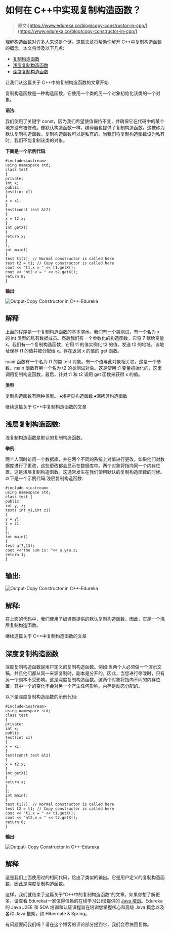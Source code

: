 # 如何在 C++中实现复制构造函数？

> 原文:[https://www.edureka.co/blog/copy-constructor-in-cpp/](https://www.edureka.co/blog/copy-constructor-in-cpp/)

理解[构造函数](https://www.edureka.co/blog/constructor-in-java/)对许多人来说是个谜。这篇文章将帮助你解开 C++中复制构造函数的概念。本文将涉及以下几点:

*   [复制构造函数](#CopyConstructor)
*   [浅层复制构造函数](#ShallowCopyConstructor)
*   [深度复制构造函数](#DeepCopyConstructor)

让我们从这篇关于 C++中的复制构造函数的文章开始

复制构造函数是一种构造函数，它使用一个类的另一个对象初始化该类的一个对象。

**语法:**

我们使用了关键字 const，因为我们希望使值保持不变，并确保它在代码中的某个地方没有被修改。像默认构造函数一样，编译器也提供了复制构造函数。这被称为默认复制构造函数。复制构造函数可以是私有的。当我们将复制构造函数设为私有时，我们不能复制该类的对象。

**下面是一个示例代码**:

```
#include<iostream>
using namespace std;
class test
{
private:
int x;
public:
test(int x1)
{
x = x1;
}
test(const test &t2)
{
x = t2.x;
}
int getX()
{
return x;
}
};
int main()
{
test t1(7); // Normal constructor is called here
test t2 = t1; // Copy constructor is called here
cout << "t1.x = " << t1.getX();
cout << "nt2.x = " << t2.getX();
return 0;
}

```

**输出:**

![Output-Copy Constructor in C++-Edureka](../Images/2a3a748f65f9e50d566df0825928ca5b.png)

## **解释**

上面的程序是一个复制构造函数的基本演示。我们有一个类测试，有一个名为 x 的 int 类型的私有数据成员。然后我们有一个参数化的构造函数，它将 7 赋给变量 x。我们有一个复制构造函数，它用 t1 的值实例化 t2 的值。发送 t2 的地址，该地址保存 t1 的值并被分配给 x。存在返回 x 的值的 get 函数。

main 函数有一个名为 t1 的类 test 对象。有一个值与此对象相关联，这是一个参数。main 函数有另一个名为 t2 的类测试对象。这是使用 t1 变量初始化的，这里调用复制构造函数。最后，针对 t1 和 t2 调用 get 函数来获得 x 的值。

**类型**

复制构造函数有两种类型。 ⦁浅拷贝构造函数 ⦁深拷贝构造函数

继续这篇关于 C++中复制构造函数的文章

## 浅层复制构造函数:

浅复制构造函数是默认的复制构造函数。

**举例:**

两个人同时访问一个数据库，并在两个不同的系统上对值进行更改。如果他们对数据库进行了更改，这些更改都会显示在数据库中。两个对象将指向同一个内存位置。这是浅层复制构造函数。这通常发生在我们使用默认的复制构造函数的时候。以下是一个示例代码:浅层复制构造函数:

```
#include <iostream>
using namespace std;
class test {
public:
int y, z;
test( int y1,int z1)
{
y = y1;
z = z1;
}
};
int main()
{
test a(7,13);
cout <<"the sum is: "<< a.y+a.z;
return 1;
}

```

## **输出:**

![Output-Copy Constructor in C++-Edureka](../Images/f69d51fa8627f1291c233d732d6063cc.png)

## 解释:

在上面的代码中，我们使用了编译器提供的默认复制构造函数。因此，它是一个浅层复制构造函数。

继续这篇关于 C++中复制构造函数的文章

## **深度复制构造函数**

深度复制构造函数是用户定义的复制构造函数。例如:当两个人必须做一个演示文稿，并且他们都从同一来源复制时，副本是分开的。因此，当您进行修改时，只有另一个副本不受影响。这是深度复制构造函数。这两个对象将指向不同的内存位置，其中一个的变化不会对另一个产生任何影响。内存是动态分配的。

以下是深度复制构造函数的示例代码:

```
#include<iostream>
using namespace std;
class test
{
private:
int x;
public:
test(int x1)
{
x = x1;
}
test(const test &t2)
{
x = t2.x;
}
int getX()
{
return x;
}
};
int main()
{
test t1(7); // Normal constructor is called here
test t2 = t1; // Copy constructor is called here
cout << "t1.x = " << t1.getX();
cout << "nt2.x = " << t2.getX();
return 0;
}

```

**输出:**

![Output- Copy Constructor in C++-Edureka](../Images/abad8c26b2ff869a5eab8f99a3be0b21.png)

## **解释**

这是我们上面使用过的相同代码，给出了类似的输出。它是用户定义的复制构造函数，因此是深度复制构造函数。

这样，我们就结束了这篇关于“C++中的复制构造函数”的文章。如果你想了解更多，请查看 Edureka(一家值得信赖的在线学习公司)提供的 [Java 培训](https://www.edureka.co/java-j2ee-soa-training)。Edureka 的 Java J2EE 和 SOA 培训和认证课程旨在培训您掌握核心和高级 Java 概念以及各种 Java 框架，如 Hibernate & Spring。

有问题要问我们吗？请在这个博客的评论部分提到它，我们会尽快回复你。